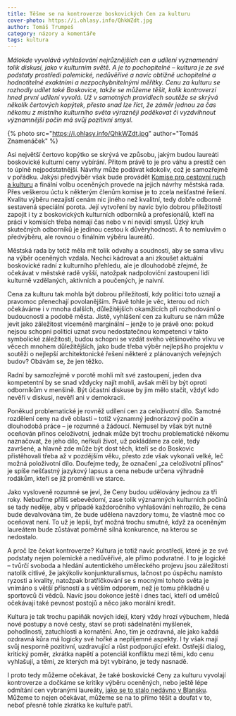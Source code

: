```yaml
---
title: Těšme se na kontroverze boskovických Cen za kulturu
cover-photo: https://i.ohlasy.info/QhkWZdt.jpg
author: Tomáš Trumpeš
category: názory a komentáře
tags: kultura
---
```


*Málokde vyvolává vyhlašování nejrůznějších cen a udílení vyznamenání tolik diskusí, jako v kulturním světě. A je to pochopitelné – kultura je ze své podstaty prostředí polemické, nedůvěřivé a navíc obtížně uchopitelné a hodnotitelné exaktními a nezpochybnitelnými měřítky. Cenu za kulturu se rozhodly udílet také Boskovice, takže se můžeme těšit, kolik kontroverzí hned první udílení vyvolá. Už v samotných pravidlech soutěže se skrývá několik čertových kopýtek, přesto snad lze říct, že záměr jednou za čas někomu z místního kulturního světa výrazněji poděkovat či vyzdvihnout významnější počin má svůj pozitivní smysl.*

{% photo src="https://i.ohlasy.info/QhkWZdt.jpg" author="Tomáš Znamenáček" %}

Asi největší čertovo kopýtko se skrývá ve způsobu, jakým budou laureáti boskovické kulturní ceny vybírání. Přitom právě to je pro váhu a prestiž cen to úplně nejpodstatnější. Návrhy může podávat kdokoliv, což je samozřejmě v pořádku. Jakýsi předvýběr však bude provádět [Komise pro cestovní ruch a kulturu](http://boskovice.cz/komise-vybory/d-21863/p1=1185) a finální volbu oceněných provede na jejich návrhy městská rada. Přes veškerou úctu k některým členům komise je to zcela nešťastné řešení. Kvalitu výběru nezajistí cenám nic jiného než kvalitní, tedy dobře odborně sestavená speciální porota. Její vytvoření by navíc bylo dobrou příležitostí zapojit i ty z boskovických kulturních odborníků a profesionálů, kteří na práci v komisích třeba nemají čas nebo v ní nevidí smysl. Úzký kruh skutečných odborníků je jedinou cestou k důvěryhodnosti. A to nemluvím o předvýběru, ale rovnou o finálním výběru laureátů.

Městská rada by totiž měla mít tolik odvahy a soudnosti, aby se sama vlivu na výběr oceněných vzdala. Nechci kádrovat a ani zkoušet aktuální boskovické radní z kulturního přehledu, ale je dlouhodobě zřejmé, že očekávat v městské radě vyšší, natožpak nadpoloviční zastoupení lidí kulturně vzdělaných, aktivních a poučených, je naivní.

Cena za kulturu tak mohla být dobrou příležitostí, kdy politici toto uznají a pravomoc přenechají povolanějším. Právě tohle je věc, kterou od nich očekáváme i v mnoha dalších, důležitějších okamžicích při rozhodování o budoucnosti a podobě města. Jistě, vyhlášení cen za kulturu se nám může jevit jako záležitost víceméně marginální – jenže to je právě ono: pokud nejsou schopni politici uznat svou nedostatečnou kompetenci v takto symbolické záležitosti, budou schopni se vzdát svého většinového vlivu ve věcech mnohem důležitějších, jako bude třeba výběr nejlepšího projektu v soutěži o nejlepší architektonické řešení některé z plánovaných veřejných budov? Obávám se, že jen těžko.

Radní by samozřejmě v porotě mohli mít své zastoupení, jeden dva kompetentní by se snad vždycky najít mohli, avšak měli by být oproti odborníkům v menšině. Být účastni diskuse by jim mělo stačit, vždyť kdo nevěří v diskusi, nevěří ani v demokracii.

Poněkud problematické je rovněž udílení cen za celoživotní dílo. Samotné rozdělení ceny na dvě oblasti – totiž významný jednorázový počin a dlouhodobá práce – je rozumné a žádoucí. Nemusel by však být nutně oceňován přínos celoživotní, jednak může být trochu problematické někomu naznačovat, že jeho dílo, neřkuli život, už pokládáme za celé, tedy završené, a hlavně zde může být dost těch, kteří se do Boskovic přistěhovali třeba až v pozdějším věku, přesto zde však vykonali velké, leč možná položivotní dílo. Doufejme tedy, že označení „za celoživotní přínos“ je spíše nešťastný jazykový lapsus a cena nebude určena výhradně rodákům, kteří se již proměnili ve starce.

Jako vysloveně rozumné se jeví, že Ceny budou udělovány jednou za tři roky. Nebuďme příliš sebevědomí, zase tolik významných kulturních počinů se tady neděje, aby v případě každoročního vyhlašování nehrozilo, že cena bude devalvována tím, že bude udělena navzdory tomu, že vlastně moc co oceňovat není. To už je lepší, byť možná trochu smutné, když za oceněným laureátem bude zůstávat poměrně silná konkurence, na kterou se nedostalo.

A proč lze čekat kontroverze? Kultura je totiž navíc prostředí, které je ze své podstaty nejen polemické a nedůvěřivé, ale přímo podvratné. I to je logické – tvůrčí svoboda a hledání autentického uměleckého projevu jsou záležitosti natolik citlivé, že jakýkoliv konjunkturalismus, lačnost po úspěchu namísto ryzosti a kvality, natožpak bratříčkování se s mocnými tohoto světa je vnímáno s větší přísností a s větším odporem, než je tomu příkladně u sportovců či vědců. Navíc jsou dokonce ještě i dnes tací, kteří od umělců očekávají také pevnost postojů a něco jako morální kredit.

Kultura je tak trochu papiňák nových idejí, který vždy hrozí výbuchem, hledá nové postupy a nové cesty, staví se proti sádelnatění myšlenek, pohodlnosti, zatuchlosti a kornatění. Ano, tím je ozdravná, ale jako každá ozdravná kůra má logicky své hořké a nepříjemné aspekty. I ty však mají svůj nesporně pozitivní, uzdravující a růst podporující efekt. Ostřejší dialog, kritický poměr, zkrátka napětí a potenciál konfliktu mezi těmi, kdo cenu vyhlašují, a těmi, ze kterých má být vybíráno, je tedy nasnadě.

I proto tedy můžeme očekávat, že také boskovické Ceny za kulturu vyvolají kontroverze a dočkáme se kritiky výběru oceněných, nebo ještě lépe odmítání cen vybranými laureáty, [jako se to stalo nedávno v Blansku](http://zrcadlo.net/clanky/Jsem-zklamana-rika-Eva-Kupova-ktera-odmitla-cenu-za-kulturu-2633/). Můžeme to nejen očekávat, můžeme se na to přímo těšit a doufat v to, neboť přesně tohle zkrátka ke kultuře patří.
